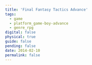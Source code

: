 ```yaml
---
title: 'Final Fantasy Tactics Advance'
tags:
  - game
  - platform_game-boy-advance
  - genre_rpg
digital: false
physical: true
guide: false
pending: false
date: 2014-02-10
permalink: false
---
```

